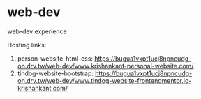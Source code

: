 # web-dev
web-dev experience

Hosting links:
1. person-website-html-css: https://bugua1vxpt1ucj8npncudg-on.drv.tw/web-dev/www.krishankant-personal-website.com/
2. tindog-website-bootstrap: https://bugua1vxpt1ucj8npncudg-on.drv.tw/web-dev/www.tindog-website-frontendmentor.io-krishankant.com/
